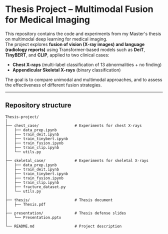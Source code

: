 # Thesis Project – Multimodal Fusion for Medical Imaging

This repository contains the code and experiments from my Master's thesis on multimodal deep learning for medical imaging.  
The project explores **fusion of vision (X-ray images) and language (radiology reports)** using Transformer-based models such as **DeiT**, **TinyBERT**, and **CLIP**, applied to two clinical cases:

- **Chest X-rays** (multi-label classification of 13 abnormalities + no finding)  
- **Appendicular Skeletal X-rays** (binary classification)  

The goal is to compare unimodal and multimodal approaches, and to assess the effectiveness of different fusion strategies.

---

## Repository structure

```
Thesis-project/
│
├── chest_case/                # Experiments for chest X-rays
│   ├── data_prep.ipynb
│   ├── train_deit.ipynb
│   ├── train_tinybert.ipynb
│   ├── train_fusion.ipynb
│   ├── train_clip.ipynb
│   └── utils.py
│
├── skeletal_case/             # Experiments for skeletal X-rays
│   ├── data_prep.ipynb
│   ├── train_deit.ipynb
│   ├── train_tinybert.ipynb
│   ├── train_fusion.ipynb
│   ├── train_clip.ipynb
│   ├── fracture_dataset.py
│   └── utils.py
│
├── thesis/                    # Thesis document
│   ├── Thesis.pdf
│
├── presentation/              # Thesis defense slides
│   └── Presentation.pptx
│
└── README.md                  # Project description

```
